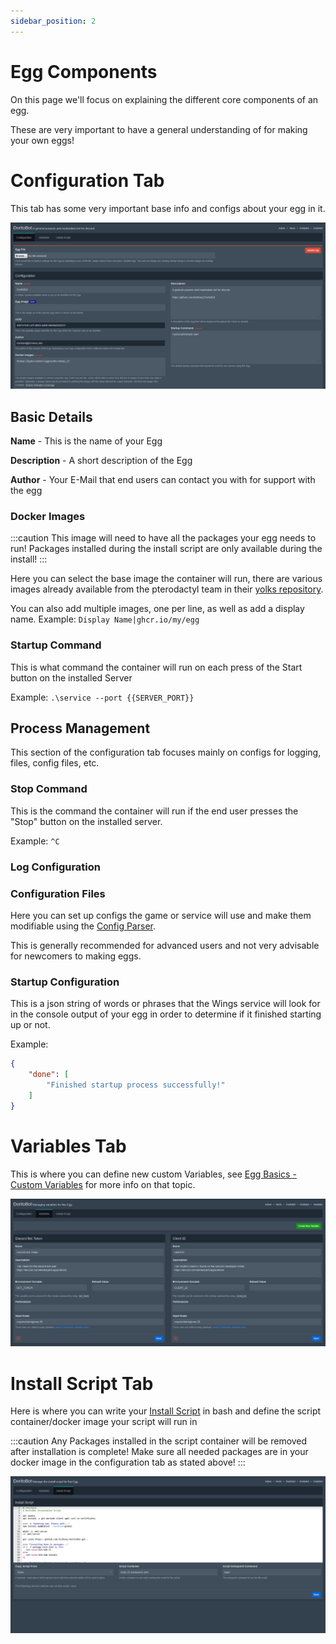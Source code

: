 ```yaml
---
sidebar_position: 2
---
```


# Egg Components
On this page we'll focus on explaining the different core components of an egg.

These are very important to have a general understanding of for making your own eggs!

# Configuration Tab
This tab has some very important base info and configs about your egg in it.

![Configuration Tab](img/config-tab.png)

## Basic Details
**Name** - This is the name of your Egg

**Description** - A short description of the Egg

**Author** - Your E-Mail that end users can contact you with for support with the egg

### Docker Images
:::caution
This image will need to have all the packages your egg needs to run! Packages installed during the install script are only available during the install!
:::

Here you can select the base image the container will run, there are various images already available from the pterodactyl team in their [yolks repository](https://github.com/pterodactyl/yolks).

You can also add multiple images, one per line, as well as add a display name. Example: ``Display Name|ghcr.io/my/egg``

### Startup Command
This is what command the container will run on each press of the Start button on the installed Server

Example: ``.\service --port {{SERVER_PORT}}``

## Process Management
This section of the configuration tab focuses mainly on configs for logging, files, config files, etc.

### Stop Command
This is the command the container will run if the end user presses the "Stop" button on the installed server.

Example: ``^C``

### Log Configuration

### Configuration Files
Here you can set up configs the game or service will use and make them modifiable using the [Config Parser](../egg-advanced/config-parser.md).

This is generally recommended for advanced users and not very advisable for newcomers to making eggs.

### Startup Configuration
This is a json string of words or phrases that the Wings service will look for in the console output of your egg in order to determine if it finished starting up or not.

Example:
```json
{
    "done": [
        "Finished startup process successfully!"
    ]
}
```

# Variables Tab
This is where you can define new custom Variables, see [Egg Basics - Custom Variables](egg-variables#custom-variables) for more info on that topic.

![Variables Tab](img/variables-tab.png)

# Install Script Tab
Here is where you can write your [Install Script](install-script.md) in bash and define the script container/docker image your script will run in

:::caution
Any Packages installed in the script container will be removed after installation is complete! Make sure all needed packages are in your docker image in the configuration tab as stated above!
:::

![Install Script Tab](img/install-script-tab.png)